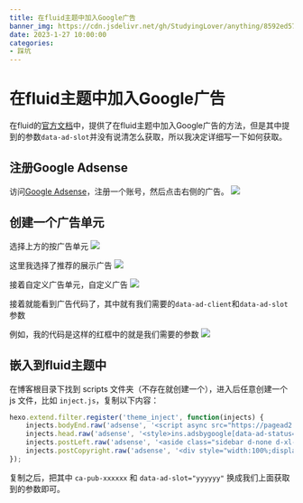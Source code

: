 ```yaml
---
title: 在fluid主题中加入Google广告
banner_img: https://cdn.jsdelivr.net/gh/StudyingLover/anything/8592ed575a242368611755f5529c28e.png
date: 2023-1-27 10:00:00
categories:
- 踩坑
---
```

# 在fluid主题中加入Google广告

在fluid的[官方文档](https://hexo.fluid-dev.com/posts/fluid-adsense/)中，提供了在fluid主题中加入Google广告的方法，但是其中提到的参数`data-ad-slot`并没有说清怎么获取，所以我决定详细写一下如何获取。

## 注册Google Adsense
访问[Google Adsense](https://www.google.com/adsense/start/)，注册一个账号，然后点击右侧的广告。
![](https://cdn.jsdelivr.net/gh/StudyingLover/anything/20230127100353.png)

## 创建一个广告单元
选择上方的按广告单元
![](https://cdn.jsdelivr.net/gh/StudyingLover/anything/20230127100502.png)

这里我选择了推荐的展示广告
![](https://cdn.jsdelivr.net/gh/StudyingLover/anything/20230127100605.png)

接着自定义广告单元，自定义广告
![](https://cdn.jsdelivr.net/gh/StudyingLover/anything/20230127100808.png)

接着就能看到广告代码了，其中就有我们需要的`data-ad-client`和`data-ad-slot`参数

例如，我的代码是这样的红框中的就是我们需要的参数
![](https://cdn.jsdelivr.net/gh/StudyingLover/anything/20230127101239.png)

## 嵌入到fluid主题中
在博客根目录下找到 scripts 文件夹（不存在就创建一个），进入后任意创建一个 js 文件，比如 `inject.js`，复制以下内容：
```javascript
hexo.extend.filter.register('theme_inject', function(injects) {
	injects.bodyEnd.raw('adsense', '<script async src="https://pagead2.googlesyndication.com/pagead/js/adsbygoogle.js?client=ca-pub-xxxxxx" crossorigin="anonymous"></script>');
	injects.head.raw('adsense', '<style>ins.adsbygoogle[data-ad-status="unfilled"] { display: none !important; }</style>');
	injects.postLeft.raw('adsense', '<aside class="sidebar d-none d-xl-block" style="margin-right:-1rem;z-index:-1"><ins class="adsbygoogle" style="display:flex;justify-content:center;min-width:160px;max-width:300px;width:100%;height:600px;position:sticky;top:2rem" data-ad-client="ca-pub-xxxxxx" data-ad-slot="yyyyyy"></ins><script> (adsbygoogle = window.adsbygoogle || []).push({}); </script></aside>');
	injects.postCopyright.raw('adsense', '<div style="width:100%;display:flex;justify-content:center;margin-bottom:1.5rem"><ins class="adsbygoogle" style="display:flex;justify-content:center;max-width:845px;width:100%;height:90px" data-ad-client="ca-pub-xxxxxx" data-ad-slot="yyyyyy"></ins><script> (adsbygoogle = window.adsbygoogle || []).push({}); </script></div>');
});
```
复制之后，把其中 `ca-pub-xxxxxx` 和 `data-ad-slot="yyyyyy"` 换成我们上面获取到的参数即可。